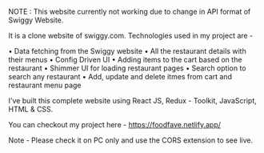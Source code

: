NOTE : This website currently not working due to change in API format of Swiggy Website.

It is a clone website of swiggy.com. Technologies used in my project are -

• Data fetching from the Swiggy website
• All the restaurant details with their menus
• Config Driven UI
• Adding items to the cart based on the restaurant
• Shimmer UI for loading restaurant pages
• Search option to search any restaurant
• Add, update and delete itmes from cart and restaurant menu page

I've built this complete website using React JS, Redux - Toolkit, JavaScript, HTML & CSS.

You can checkout my project here - https://foodfave.netlify.app/

Note - Please check it on PC only and use the CORS extension to see live.
